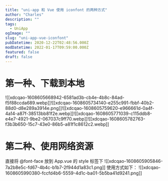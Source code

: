 ```yaml
---
title: "uni-app 和 Vue 使用 iconfont 的两种方式"
author: "Charles"
description: ""
tags:
  - UniApp
ogImage: ""
slug: "uni-app-vue-iconfont"
pubDatetime: 2020-12-22T02:48:56.000Z
modDatetime: 2022-01-17T09:59:00.000Z
featured: false
draft: false
---
```


# 第一种、下载到本地

![[xdcqao-1608605668942-6581ad3b-cb4e-4b8c-84ad-f5f88ccda689.webp]]![[xdcqao-1608605734140-e255c991-fbbf-40b2-88d0-d8e289a3914e.png]]![[xdcqao-1608605759620-e966661d-0a4f-4a14-a87f-38513bb81f2e.webp]]![[xdcqao-1608605771039-c115ddb8-e4e7-4921-9be2-067037c9ff70.webp]]![[xdcqao-1608605782763-f3b3b650-15c7-43e0-86b5-a81f1c8612c2.webp]]

# 第二种、使用网络资源

直接将 @font-face 放到 App.vue 的 style 标签下
![[xdcqao-1608605905846-7a2b8e5c-fd67-4b4c-b1b7-2f944d1a83c1.png]]
使用方式如下：
![[xdcqao-1608605990380-fccfd4b6-5559-4d1c-ba01-5b5ba41d9241.png]]
